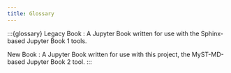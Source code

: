 ```yaml
---
title: Glossary
--- 
```


:::{glossary}
Legacy Book
: A Jupyter Book written for use with the Sphinx-based Jupyter Book 1 tools.

New Book
: A Jupyter Book written for use with this project, the MyST-MD-based Jupyter Book 2 tool.
:::
